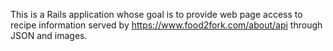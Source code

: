 This is a Rails application whose goal is to provide web page access to recipe information served by https://www.food2fork.com/about/api through JSON and images.
